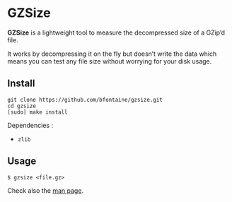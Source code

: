# GZSize

**GZSize** is a lightweight tool to measure the decompressed size of a GZip’d
file.

It works by decompressing it on the fly but doesn’t write the data which means
you can test any file size without worrying for your disk usage.

## Install

    git clone https://github.com/bfontaine/gzsize.git
    cd gzsize
    [sudo] make install

Dependencies :

* `zlib`

## Usage

    $ gzsize <file.gz>

Check also the [man page][man].

[man]: https://bfontaine.github.io/gzsize/
